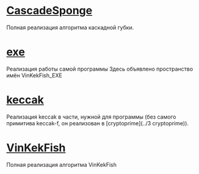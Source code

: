 # [CascadeSponge](CascadeSponge)

Полная реализация алгоритма каскадной губки.


# [exe](exe)
Реализация работы самой программы
Здесь объявлено пространство имён VinKekFish_EXE


# [keccak](keccak)

Реализация keccak в части, нужной для программы (без самого примитива keccak-f, он реализован в [cryptoprime](../3 cryptoprime)).


# [VinKekFish](VinKekFish)

Полная реализация алгоритма VinKekFish
